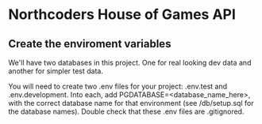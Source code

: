 # Northcoders House of Games API

## Create the enviroment variables

We'll have two databases in this project. One for real looking dev data and another for simpler test data.

You will need to create two .env files for your project: .env.test and .env.development. Into each, add PGDATABASE=<database_name_here>, with the correct database name for that environment (see /db/setup.sql for the database names). Double check that these .env files are .gitignored.
